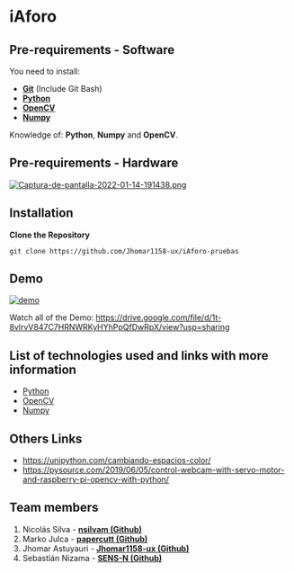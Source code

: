 # iAforo

## Pre-requirements - Software

You need to install:
- **[Git](https://git-scm.com/downloads)** (Include Git Bash)
- **[Python](https://www.python.org/)**
- **[OpenCV](https://opencv.org/)**
- **[Numpy](https://numpy.org/)**

Knowledge of: **Python**, **Numpy** and **OpenCV**.

## Pre-requirements - Hardware

[![Captura-de-pantalla-2022-01-14-191438.png](https://i.postimg.cc/T2FqYTfx/Captura-de-pantalla-2022-01-14-191438.png)](https://postimg.cc/5j5FsdXK)

## Installation
**Clone the Repository**
```
git clone https://github.com/Jhomar1158-ux/iAforo-pruebas
```

## Demo

[![demo](https://media.giphy.com/media/o3M6Df8y3s7egj5r2F/giphy-downsized-large.gif "demo")](https://media.giphy.com/media/o3M6Df8y3s7egj5r2F/giphy-downsized-large.gif "demo")


Watch all of the Demo: https://drive.google.com/file/d/1t-8vlrvV847C7HRNWRKyHYhPpQfDwRpX/view?usp=sharing

## List of technologies used and links with more information
- [Python](https://www.python.org/) 
- [OpenCV](https://opencv.org/) 
- [Numpy](https://numpy.org/) 


## Others Links
- https://unipython.com/cambiando-espacios-color/
- https://pysource.com/2019/06/05/control-webcam-with-servo-motor-and-raspberry-pi-opencv-with-python/

## Team members
1. Nicolás Silva - **[nsilvam (Github)](https://github.com/nsilvam)**
2. Marko Julca - **[papercutt (Github)](https://github.com/papercutt)**
3. Jhomar Astuyauri - **[Jhomar1158-ux (Github)](https://github.com/Jhomar1158-ux)**
4. Sebastián Nizama - **[SENS-N (Github)](https://github.com/SENS-N)**
